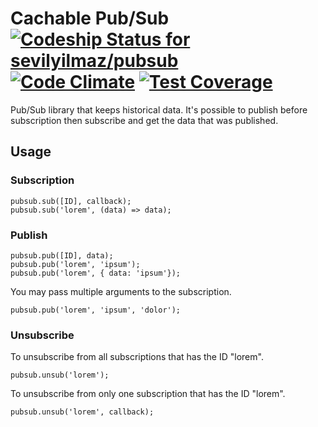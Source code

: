 # Cachable Pub/Sub [![Codeship Status for sevilyilmaz/pubsub](https://app.codeship.com/projects/2a1a61d0-a35a-0134-d227-26264aac178c/status?branch=master)](https://app.codeship.com/projects/190236) [![Code Climate](https://codeclimate.com/github/sevilyilmaz/pubsub/badges/gpa.svg)](https://codeclimate.com/github/sevilyilmaz/pubsub) [![Test Coverage](https://codeclimate.com/github/sevilyilmaz/pubsub/badges/coverage.svg)](https://codeclimate.com/github/sevilyilmaz/pubsub/coverage)

Pub/Sub library that keeps historical data. It's possible to publish before subscription then subscribe and get the data that  was published.

## Usage

### Subscription

    pubsub.sub([ID], callback);
    pubsub.sub('lorem', (data) => data);

### Publish

    pubsub.pub([ID], data);
    pubsub.pub('lorem', 'ipsum');
    pubsub.pub('lorem', { data: 'ipsum'});

You may pass multiple arguments to the subscription.

    pubsub.pub('lorem', 'ipsum', 'dolor');

### Unsubscribe

To unsubscribe from all subscriptions that has the ID "lorem".

    pubsub.unsub('lorem');

To unsubscribe from only one subscription that has the ID "lorem".

    pubsub.unsub('lorem', callback);
